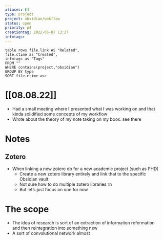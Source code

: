 ```yaml
---
aliases: []
type: project
project: obsidian/wokflow
status: open
priority: p4
creationtag: 2022-06-07 13:27
infotags:
---
```


```dataview
table rows.file.link AS "Related",
file.ctime as "Created",
infotags as "Tags"
FROM ""
WHERE contains(project,"obsidian")
GROUP BY type
SORT file.ctime asc 
```
# [[08.08.22]]
- Had  a small meeting where I presented what I was working on and that kinda solidified some concepts of my workflow
- Wrote about the theory of my note taking on my boox. see there

# Notes
## Zotero
- When linking a new zotero db for a new academic project (such as PHD)
	- Create a new zotero library entirely and link that to the specific Obsidian vault
	- Not sure how to do multiple zotero libraries rn
	- But let’s just focus on one for now

# The scope
- The idea of research is sort of an extraction of information reformation and then reintegration into something new
- A sort of convolutional network almost
